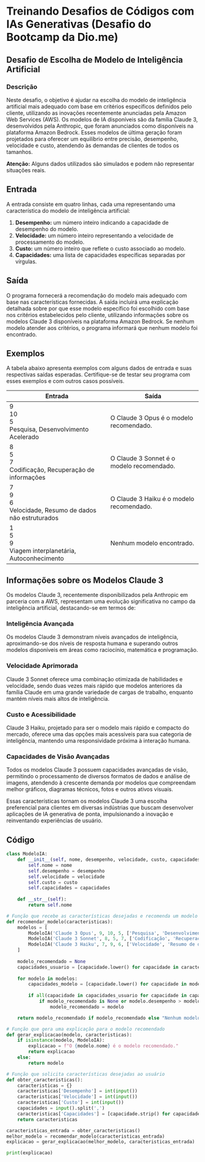 # Treinando Desafios de Códigos com IAs Generativas (Desafio do Bootcamp da Dio.me)

## Desafio de Escolha de Modelo de Inteligência Artificial

### Descrição
Neste desafio, o objetivo é ajudar na escolha do modelo de inteligência artificial mais adequado com base em critérios específicos definidos pelo cliente, utilizando as inovações recentemente anunciadas pela Amazon Web Services (AWS). Os modelos de IA disponíveis são da família Claude 3, desenvolvidos pela Anthropic, que foram anunciados como disponíveis na plataforma Amazon Bedrock. Esses modelos de última geração foram projetados para oferecer um equilíbrio entre precisão, desempenho, velocidade e custo, atendendo às demandas de clientes de todos os tamanhos.

**Atenção:**
Alguns dados utilizados são simulados e podem não representar situações reais.

## Entrada
A entrada consiste em quatro linhas, cada uma representando uma característica do modelo de inteligência artificial:

1. **Desempenho:** um número inteiro indicando a capacidade de desempenho do modelo.
2. **Velocidade:** um número inteiro representando a velocidade de processamento do modelo.
3. **Custo:** um número inteiro que reflete o custo associado ao modelo.
4. **Capacidades:** uma lista de capacidades específicas separadas por vírgulas.

## Saída
O programa fornecerá a recomendação do modelo mais adequado com base nas características fornecidas. A saída incluirá uma explicação detalhada sobre por que esse modelo específico foi escolhido com base nos critérios estabelecidos pelo cliente, utilizando informações sobre os modelos Claude 3 disponíveis na plataforma Amazon Bedrock. Se nenhum modelo atender aos critérios, o programa informará que nenhum modelo foi encontrado.

## Exemplos

A tabela abaixo apresenta exemplos com alguns dados de entrada e suas respectivas saídas esperadas. Certifique-se de testar seu programa com esses exemplos e com outros casos possíveis.

| Entrada | Saída |
| ------- | ----- |
| 9<br>10<br>5<br>Pesquisa, Desenvolvimento Acelerado | O Claude 3 Opus é o modelo recomendado. |
| 8<br>5<br>7<br>Codificação, Recuperação de informações | O Claude 3 Sonnet é o modelo recomendado. |
| 7<br>9<br>6<br>Velocidade, Resumo de dados não estruturados | O Claude 3 Haiku é o modelo recomendado. |
| 1<br>5<br>9<br>Viagem interplanetária, Autoconhecimento | Nenhum modelo encontrado. |

## Informações sobre os Modelos Claude 3

Os modelos Claude 3, recentemente disponibilizados pela Anthropic em parceria com a AWS, representam uma evolução significativa no campo da inteligência artificial, destacando-se em termos de:

### Inteligência Avançada
Os modelos Claude 3 demonstram níveis avançados de inteligência, aproximando-se dos níveis de resposta humana e superando outros modelos disponíveis em áreas como raciocínio, matemática e programação.

### Velocidade Aprimorada
Claude 3 Sonnet oferece uma combinação otimizada de habilidades e velocidade, sendo duas vezes mais rápido que modelos anteriores da família Claude em uma grande variedade de cargas de trabalho, enquanto mantém níveis mais altos de inteligência.

### Custo e Acessibilidade
Claude 3 Haiku, projetado para ser o modelo mais rápido e compacto do mercado, oferece uma das opções mais acessíveis para sua categoria de inteligência, mantendo uma responsividade próxima à interação humana.

### Capacidades de Visão Avançadas
Todos os modelos Claude 3 possuem capacidades avançadas de visão, permitindo o processamento de diversos formatos de dados e análise de imagens, atendendo à crescente demanda por modelos que compreendam melhor gráficos, diagramas técnicos, fotos e outros ativos visuais.

Essas características tornam os modelos Claude 3 uma escolha preferencial para clientes em diversas indústrias que buscam desenvolver aplicações de IA generativa de ponta, impulsionando a inovação e reinventando experiências de usuário.

## Código

```python
class ModeloIA:
    def __init__(self, nome, desempenho, velocidade, custo, capacidades):
        self.nome = nome
        self.desempenho = desempenho
        self.velocidade = velocidade
        self.custo = custo
        self.capacidades = capacidades
    
    def __str__(self):
        return self.nome

# Função que recebe as características desejadas e recomenda um modelo de IA com base nelas
def recomendar_modelo(caracteristicas):
    modelos = [
        ModeloIA('Claude 3 Opus', 9, 10, 5, ['Pesquisa', 'Desenvolvimento Acelerado']),
        ModeloIA('Claude 3 Sonnet', 8, 5, 7, ['Codificação', 'Recuperação de informações']),
        ModeloIA('Claude 3 Haiku', 7, 9, 6, ['Velocidade', 'Resumo de dados não estruturados'])
    ]
    
    modelo_recomendado = None
    capacidades_usuario = [capacidade.lower() for capacidade in caracteristicas['Capacidades']]
    
    for modelo in modelos:
        capacidades_modelo = [capacidade.lower() for capacidade in modelo.capacidades]
        
        if all(capacidade in capacidades_usuario for capacidade in capacidades_modelo):
            if modelo_recomendado is None or modelo.desempenho > modelo_recomendado.desempenho:
                modelo_recomendado = modelo

    return modelo_recomendado if modelo_recomendado else "Nenhum modelo encontrado."

# Função que gera uma explicação para o modelo recomendado
def gerar_explicacao(modelo, caracteristicas):
    if isinstance(modelo, ModeloIA):
        explicacao = f"O {modelo.nome} é o modelo recomendado."
        return explicacao
    else:
        return modelo

# Função que solicita características desejadas ao usuário
def obter_caracteristicas():
    caracteristicas = {}
    caracteristicas['Desempenho'] = int(input())
    caracteristicas['Velocidade'] = int(input())
    caracteristicas['Custo'] = int(input())
    capacidades = input().split(',')
    caracteristicas['Capacidades'] = [capacidade.strip() for capacidade in capacidades]
    return caracteristicas

caracteristicas_entrada = obter_caracteristicas()
melhor_modelo = recomendar_modelo(caracteristicas_entrada)
explicacao = gerar_explicacao(melhor_modelo, caracteristicas_entrada)

print(explicacao)
